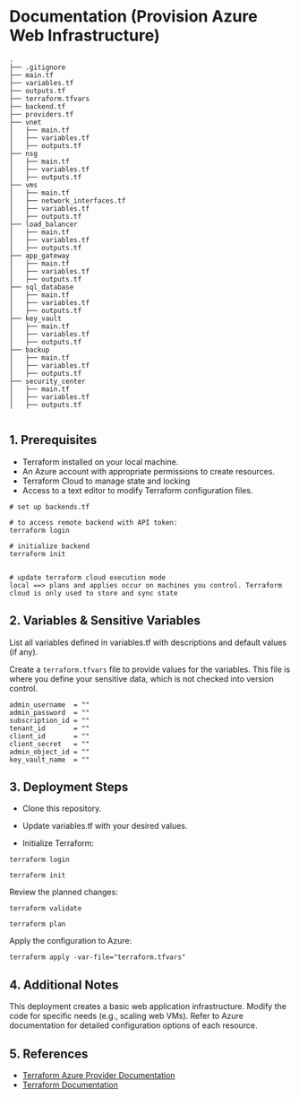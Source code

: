 # Documentation (Provision Azure Web Infrastructure)

```
.
├── .gitignore
├── main.tf
├── variables.tf
├── outputs.tf
├── terraform.tfvars
├── backend.tf
├── providers.tf
├── vnet
│   ├── main.tf
│   ├── variables.tf
│   ├── outputs.tf
├── nsg
│   ├── main.tf
│   ├── variables.tf
│   ├── outputs.tf
├── vms
│   ├── main.tf
│   ├── network_interfaces.tf
│   ├── variables.tf
│   ├── outputs.tf
├── load_balancer
│   ├── main.tf
│   ├── variables.tf
│   ├── outputs.tf
├── app_gateway
│   ├── main.tf
│   ├── variables.tf
│   ├── outputs.tf
├── sql_database
│   ├── main.tf
│   ├── variables.tf
│   ├── outputs.tf
├── key_vault
│   ├── main.tf
│   ├── variables.tf
│   ├── outputs.tf
├── backup
│   ├── main.tf
│   ├── variables.tf
│   ├── outputs.tf
├── security_center
│   ├── main.tf
│   ├── variables.tf
│   ├── outputs.tf


```


## 1. Prerequisites
- Terraform installed on your local machine.
- An Azure account with appropriate permissions to create resources.
- Terraform Cloud to manage state and locking
- Access to a text editor to modify Terraform configuration files.

```
# set up backends.tf

# to access remote backend with API token:
terraform login

# initialize backend
terraform init


# update terraform cloud execution mode
local ==> plans and applies occur on machines you control. Terraform cloud is only used to store and sync state
```

## 2. Variables & Sensitive Variables

List all variables defined in variables.tf with descriptions and default values (if any).

Create a `terraform.tfvars` file to provide values for the variables. This file is where you define your sensitive data, which is not checked into version control.

```
admin_username  = ""
admin_password  = ""
subscription_id = ""
tenant_id       = ""
client_id       = ""
client_secret   = ""
admin_object_id = ""
key_vault_name  = ""

```

## 3. Deployment Steps

- Clone this repository.

- Update variables.tf with your desired values.

- Initialize Terraform:

```
terraform login

terraform init
```

Review the planned changes:

```
terraform validate

terraform plan
```

Apply the configuration to Azure:

```
terraform apply -var-file="terraform.tfvars"
```

## 4. Additional Notes

This deployment creates a basic web application infrastructure.
Modify the code for specific needs (e.g., scaling web VMs).
Refer to Azure documentation for detailed configuration options of each resource.

## 5. References

- [Terraform Azure Provider Documentation](https://registry.terraform.io/providers/hashicorp/azurerm/latest/docs)
- [Terraform Documentation](https://developer.hashicorp.com/terraform/docs)
